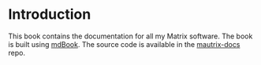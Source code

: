 # Introduction
This book contains the documentation for all my Matrix software. The book is
built using [mdBook](https://github.com/rust-lang/mdBook). The source code is
available in the [mautrix-docs](https://github.com/tulir/mautrix-docs) repo.
